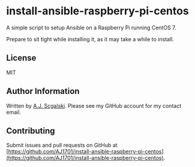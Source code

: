 # install-ansible-raspberry-pi-centos
A simple script to setup Ansible on a Raspberry Pi running CentOS 7.

Prepare to sit tight while installing it, as it may take a while to install.

License
-------
MIT

Author Information
------------------
Written by [A.J. Scgalski](https://github.com/AJ1701). Please see my GitHub account for my contact email.

Contributing
------------

Submit issues and pull requests on GitHub at [https://github.com/AJ1701/install-ansible-raspberry-pi-centos](https://github.com/AJ1701/install-ansible-raspberry-pi-centos).
